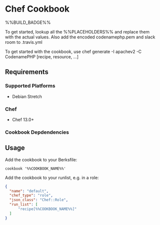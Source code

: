 # Chef Cookbook
%%BUILD_BADGE%%

To get started, lookup all the %%PLACEHOLDERS%% and replace them with the actual values. Also add the encoded
codenamephp.pem and slack room to .travis.yml

To get started with the cookbook, use chef generate -I apachev2 -C CodenamePHP [recipe, resource, ...]

## Requirements

### Supported Platforms

- Debian Stretch

### Chef

- Chef 13.0+

### Cookbook Depdendencies

## Usage

Add the cookbook to your Berksfile:

```
cookbook '%%COOKBOOK_NAME%%'
```

Add the cookbook to your runlist, e.g. in a role:


```json
{
  "name": "default",
  "chef_type": "role",
  "json_class": "Chef::Role",
  "run_list": [
	  "recipe[%%COOKBOOK_NAME%%]"
  ]
}
```
